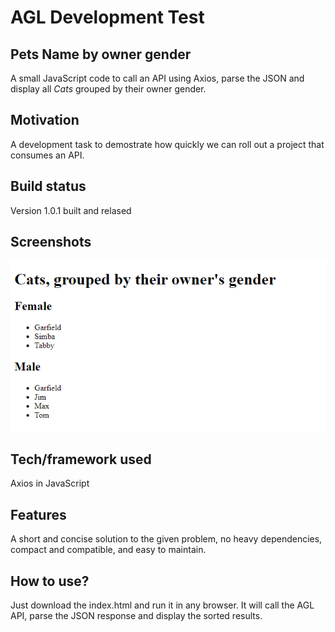 # AGL Development Test

## Pets Name by owner gender
A small JavaScript code to call an API using Axios, parse the JSON and display all _Cats_ grouped by their owner gender.

## Motivation
A development task to demostrate how quickly we can roll out a project that consumes an API.

## Build status
Version 1.0.1 built and relased

## Screenshots
![Alt text](/AGL-Dev-Screenshot.png?raw=true "Cats, grouped by their owner name")

## Tech/framework used
Axios in JavaScript

## Features
A short and concise solution to the given problem, no heavy dependencies, compact and compatible, and easy to maintain.

## How to use?
Just download the index.html and run it in any browser. It will call the AGL API, parse the JSON response and display the sorted results.
